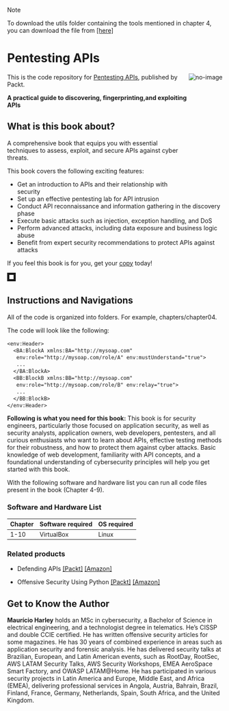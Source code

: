 > [!NOTE]
> To download the utils folder containing the tools mentioned in chapter 4, you can download the file from [[here]](https://packt.link/gbz/9781837633166)

# Pentesting APIs

<a href="https://www.packtpub.com/en-in/product/pentesting-apis-9781837633166"><img src="https://content.packt.com/_/image/xxlarge/B19657/cover_image_large.jpg" alt="no-image" height="256px" align="right"></a>

This is the code repository for [Pentesting APIs](https://www.packtpub.com/en-in/product/pentesting-apis-9781837633166), published by Packt.

**A practical guide to discovering, fingerprinting,and exploiting APIs**

## What is this book about?
A comprehensive book that equips you with essential techniques to assess, exploit, and secure APIs against cyber threats.

This book covers the following exciting features:
* Get an introduction to APIs and their relationship with security
* Set up an effective pentesting lab for API intrusion
* Conduct API reconnaissance and information gathering in the discovery phase
* Execute basic attacks such as injection, exception handling, and DoS
* Perform advanced attacks, including data exposure and business logic abuse
* Benefit from expert security recommendations to protect APIs against attacks

If you feel this book is for you, get your [copy](https://www.amazon.com/Pentesting-APIs-discovering-fingerprinting-exploiting/dp/1837633169) today!

<a href="https://www.packtpub.com/?utm_source=github&utm_medium=banner&utm_campaign=GitHubBanner"><img src="https://raw.githubusercontent.com/PacktPublishing/GitHub/master/GitHub.png" 
alt="https://www.packtpub.com/" border="5" /></a>

## Instructions and Navigations
All of the code is organized into folders. For example, chapters/chapter04.

The code will look like the following:
```
<env:Header>
  <BA:BlockA xmlns:BA="http://mysoap.com"
   env:role="http://mysoap.com/role/A" env:mustUnderstand="true">
   ...
  </BA:BlockA>
  <BB:BlockB xmlns:BB="http://mysoap.com"
   env:role="http://mysoap.com/role/B" env:relay="true">
   ...
  </BB:BlockB>
</env:Header>

```

**Following is what you need for this book:**
This book is for security engineers, particularly those focused on application security, as well as security analysts, application owners, web developers, pentesters, and all curious enthusiasts who want to learn about APIs, effective testing methods for their robustness, and how to protect them against cyber attacks. Basic knowledge of web development, familiarity with API concepts, and a foundational understanding of cybersecurity principles will help you get started with this book.

With the following software and hardware list you can run all code files present in the book (Chapter 4-9).
### Software and Hardware List
| Chapter | Software required | OS required |
| -------- | ------------------------------------ | ----------------------------------- |
| 1-10 | VirtualBox | Linux |


### Related products
* Defending APIs [[Packt]](https://www.packtpub.com/en-in/product/defending-apis-9781804617120) [[Amazon]](https://www.amazon.com/Defending-APIs-against-Cyber-Attack/dp/1804617121)

* Offensive Security Using Python [[Packt]](packtpub_link) [[Amazon]](https://www.amazon.com/Offensive-Security-Using-Python-Handbook/dp/1835468160)

## Get to Know the Author
**Maurício Harley**
holds an MSc in cybersecurity, a Bachelor of Science in electrical engineering, and a technologist degree in telematics. He’s CISSP and double CCIE certified.
He has written offensive security articles for some magazines. He has 30 years of combined experience in areas such as application security and forensic analysis. He has delivered security talks at Brazilian, European, and Latin American events, such as RootDay, RootSec, AWS LATAM Security Talks, AWS Security Workshops, EMEA AeroSpace Smart Factory, and OWASP LATAM@Home.
He has participated in various security projects in Latin America and Europe, Middle East, and Africa (EMEA), delivering professional services in Angola, Austria, Bahrain, Brazil, Finland, France, Germany, Netherlands, Spain, South Africa, and the United Kingdom.



